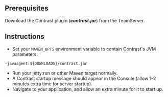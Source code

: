 <!--
title: "Running on Jetty"
description: "Agent on-boarding for Jetty container"
tags: "java agent running Jetty"
-->

## Prerequisites
Download the Contrast plugin (***contrast.jar***) from the TeamServer.

## Instructions

* Set your ```MAVEN_OPTS``` environment variable to contain Contrast's JVM parameters:

``` 
-javaagent:${DOWNLOADS}/contrast.jar
```

* Run your jetty:run or other Maven target normally.
* A Contrast startup message should appear in the Console (allow 1-2 minutes extra time for server startup).
* Navigate to your application, and allow an extra minute for it to start up.
